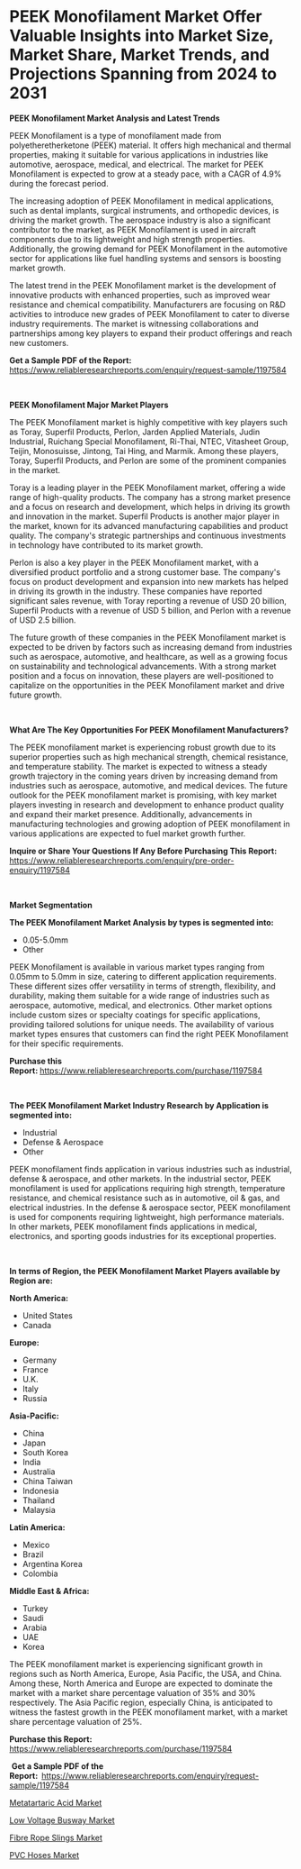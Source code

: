 <p><h1>PEEK Monofilament Market Offer Valuable Insights into Market Size, Market Share, Market Trends, and Projections Spanning from 2024 to 2031</h1></p><p><strong>PEEK Monofilament Market Analysis and Latest Trends</strong></p>
<p><p>PEEK Monofilament is a type of monofilament made from polyetheretherketone (PEEK) material. It offers high mechanical and thermal properties, making it suitable for various applications in industries like automotive, aerospace, medical, and electrical. The market for PEEK Monofilament is expected to grow at a steady pace, with a CAGR of 4.9% during the forecast period.</p><p>The increasing adoption of PEEK Monofilament in medical applications, such as dental implants, surgical instruments, and orthopedic devices, is driving the market growth. The aerospace industry is also a significant contributor to the market, as PEEK Monofilament is used in aircraft components due to its lightweight and high strength properties. Additionally, the growing demand for PEEK Monofilament in the automotive sector for applications like fuel handling systems and sensors is boosting market growth.</p><p>The latest trend in the PEEK Monofilament market is the development of innovative products with enhanced properties, such as improved wear resistance and chemical compatibility. Manufacturers are focusing on R&D activities to introduce new grades of PEEK Monofilament to cater to diverse industry requirements. The market is witnessing collaborations and partnerships among key players to expand their product offerings and reach new customers.</p></p>
<p><strong>Get a Sample PDF of the Report:&nbsp;</strong> <a href="https://www.reliableresearchreports.com/enquiry/request-sample/1197584">https://www.reliableresearchreports.com/enquiry/request-sample/1197584</a></p>
<p>&nbsp;</p>
<p><strong>PEEK Monofilament Major Market Players</strong></p>
<p><p>The PEEK Monofilament market is highly competitive with key players such as Toray, Superfil Products, Perlon, Jarden Applied Materials, Judin Industrial, Ruichang Special Monofilament, Ri-Thai, NTEC, Vitasheet Group, Teijin, Monosuisse, Jintong, Tai Hing, and Marmik. Among these players, Toray, Superfil Products, and Perlon are some of the prominent companies in the market.</p><p>Toray is a leading player in the PEEK Monofilament market, offering a wide range of high-quality products. The company has a strong market presence and a focus on research and development, which helps in driving its growth and innovation in the market. Superfil Products is another major player in the market, known for its advanced manufacturing capabilities and product quality. The company's strategic partnerships and continuous investments in technology have contributed to its market growth.</p><p>Perlon is also a key player in the PEEK Monofilament market, with a diversified product portfolio and a strong customer base. The company's focus on product development and expansion into new markets has helped in driving its growth in the industry. These companies have reported significant sales revenue, with Toray reporting a revenue of USD 20 billion, Superfil Products with a revenue of USD 5 billion, and Perlon with a revenue of USD 2.5 billion.</p><p>The future growth of these companies in the PEEK Monofilament market is expected to be driven by factors such as increasing demand from industries such as aerospace, automotive, and healthcare, as well as a growing focus on sustainability and technological advancements. With a strong market position and a focus on innovation, these players are well-positioned to capitalize on the opportunities in the PEEK Monofilament market and drive future growth.</p></p>
<p>&nbsp;</p>
<p><strong>What Are The Key Opportunities For PEEK Monofilament Manufacturers?</strong></p>
<p><p>The PEEK monofilament market is experiencing robust growth due to its superior properties such as high mechanical strength, chemical resistance, and temperature stability. The market is expected to witness a steady growth trajectory in the coming years driven by increasing demand from industries such as aerospace, automotive, and medical devices. The future outlook for the PEEK monofilament market is promising, with key market players investing in research and development to enhance product quality and expand their market presence. Additionally, advancements in manufacturing technologies and growing adoption of PEEK monofilament in various applications are expected to fuel market growth further.</p></p>
<p><strong>Inquire or Share Your Questions If Any Before Purchasing This Report:</strong> <a href="https://www.reliableresearchreports.com/enquiry/pre-order-enquiry/1197584">https://www.reliableresearchreports.com/enquiry/pre-order-enquiry/1197584</a></p>
<p>&nbsp;</p>
<p><strong>Market Segmentation</strong></p>
<p><strong>The PEEK Monofilament Market Analysis by types is segmented into:</strong></p>
<p><ul><li>0.05-5.0mm</li><li>Other</li></ul></p>
<p><p>PEEK Monofilament is available in various market types ranging from 0.05mm to 5.0mm in size, catering to different application requirements. These different sizes offer versatility in terms of strength, flexibility, and durability, making them suitable for a wide range of industries such as aerospace, automotive, medical, and electronics. Other market options include custom sizes or specialty coatings for specific applications, providing tailored solutions for unique needs. The availability of various market types ensures that customers can find the right PEEK Monofilament for their specific requirements.</p></p>
<p><strong>Purchase this Report:&nbsp;</strong><a href="https://www.reliableresearchreports.com/purchase/1197584">https://www.reliableresearchreports.com/purchase/1197584</a></p>
<p>&nbsp;</p>
<p><strong>The PEEK Monofilament Market Industry Research by Application is segmented into:</strong></p>
<p><ul><li>Industrial</li><li>Defense & Aerospace</li><li>Other</li></ul></p>
<p><p>PEEK monofilament finds application in various industries such as industrial, defense & aerospace, and other markets. In the industrial sector, PEEK monofilament is used for applications requiring high strength, temperature resistance, and chemical resistance such as in automotive, oil & gas, and electrical industries. In the defense & aerospace sector, PEEK monofilament is used for components requiring lightweight, high performance materials. In other markets, PEEK monofilament finds applications in medical, electronics, and sporting goods industries for its exceptional properties.</p></p>
<p>&nbsp;</p>
<p><strong>In terms of Region, the PEEK Monofilament Market Players available by Region are:</strong></p>
<p>
    <p> <strong> North America: </strong>
        <ul>
            <li>United States</li>
            <li>Canada</li>
        </ul>
        </p> 
    <p> <strong> Europe: </strong>
        <ul>
            <li>Germany</li>
            <li>France</li>
            <li>U.K.</li>
            <li>Italy</li>
            <li>Russia</li>
        </ul>
        </p> 
    <p> <strong> Asia-Pacific: </strong>
        <ul>
            <li>China</li>
            <li>Japan</li>
            <li>South Korea</li>
            <li>India</li>
            <li>Australia</li>
            <li>China Taiwan</li>
            <li>Indonesia</li>
            <li>Thailand</li>
            <li>Malaysia</li>
        </ul>
        </p> 
    <p> <strong> Latin America: </strong>
        <ul>
            <li>Mexico</li>
            <li>Brazil</li>
            <li>Argentina Korea</li>
            <li>Colombia</li>
        </ul>
        </p> 
    <p> <strong> Middle East & Africa: </strong>
        <ul>
            <li>Turkey</li>
            <li>Saudi</li>
            <li>Arabia</li>
            <li>UAE</li>
            <li>Korea</li>
        </ul>
    </p>
    </p>
<p><p>The PEEK monofilament market is experiencing significant growth in regions such as North America, Europe, Asia Pacific, the USA, and China. Among these, North America and Europe are expected to dominate the market with a market share percentage valuation of 35% and 30% respectively. The Asia Pacific region, especially China, is anticipated to witness the fastest growth in the PEEK monofilament market, with a market share percentage valuation of 25%.</p></p>
<p><strong>Purchase this Report: </strong><a href="https://www.reliableresearchreports.com/purchase/1197584">https://www.reliableresearchreports.com/purchase/1197584</a></p>
<p>&nbsp;<strong>Get a Sample PDF of the Report:&nbsp;&nbsp;</strong><a href="https://www.reliableresearchreports.com/enquiry/request-sample/1197584">https://www.reliableresearchreports.com/enquiry/request-sample/1197584</a></p>
<p><strong></strong></p>
<p><p><a href="https://view.publitas.com/reportprime-1/metatartaric-acid-market-challenges-opportunities-and-growth-drivers-and-major-market-players-forecasted-for-period-from-2023-2030/">Metatartaric Acid Market</a></p><p><a href="https://view.publitas.com/reportprime-1/low-voltage-busway-market-furnish-information-about-market-size-market-share-market-dynamics-and-projections-spanning-from-2023-to-2030/">Low Voltage Busway Market</a></p><p><a href="https://five-trouble-98a.notion.site/Fibre-Rope-Slings-Market-Size-Growing-and-Forecasted-for-period-from-2024-2031-and-provides-comple-054ab06ebba3468193b4ed4ab49a0564">Fibre Rope Slings Market</a></p><p><a href="https://view.publitas.com/reportprime-1/pvc-hoses-market-size-reflecting-a-forecast-till-2030-market-by-type-by-application-and-by-geography/">PVC Hoses Market</a></p></p>